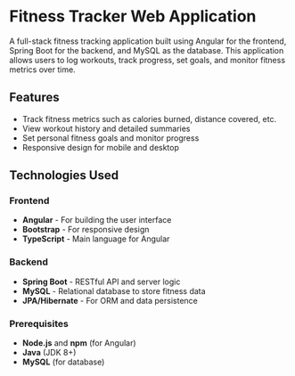 # Fitness Tracker Web Application

A full-stack fitness tracking application built using Angular for the frontend, Spring Boot for the backend, and MySQL as the database. This application allows users to log workouts, track progress, set goals, and monitor fitness metrics over time.

## Features


- Track fitness metrics such as calories burned, distance covered, etc.
- View workout history and detailed summaries
- Set personal fitness goals and monitor progress
- Responsive design for mobile and desktop

## Technologies Used

### Frontend
- **Angular** - For building the user interface
- **Bootstrap** - For responsive design
- **TypeScript** - Main language for Angular

### Backend
- **Spring Boot** - RESTful API and server logic
- **MySQL** - Relational database to store fitness data
- **JPA/Hibernate** - For ORM and data persistence


### Prerequisites

- **Node.js** and **npm** (for Angular)
- **Java** (JDK 8+)
- **MySQL** (for database)


